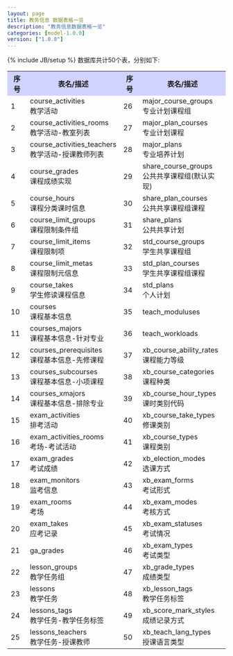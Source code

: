 ```yaml
---
layout: page
title: 教务信息 数据表格一览
description: "教务信息数据表格一览"
categories: [model-1.0.0]
version: ["1.0.0"]
---
```

{% include JB/setup %}
数据库共计50个表，分别如下:

<table class="table table-bordered table-striped table-condensed">
  <tr>
    <th style="background-color:#D0D3FF">序号</th>
    <th style="background-color:#D0D3FF">表名/描述</th>
    <th style="background-color:#D0D3FF">序号</th>
    <th style="background-color:#D0D3FF">表名/描述</th>
  </tr>
  <tr>
    <td>1</td>
    <td>course_activities<br>教学活动</td>
    <td>26</td>
    <td>major_course_groups<br>专业计划课程组</td>
  </tr>
  <tr>
    <td>2</td>
    <td>course_activities_rooms<br>教学活动-教室列表</td>
    <td>27</td>
    <td>major_plan_courses<br>专业计划课程</td>
  </tr>
  <tr>
    <td>3</td>
    <td>course_activities_teachers<br>教学活动-授课教师列表</td>
    <td>28</td>
    <td>major_plans<br>专业培养计划</td>
  </tr>
  <tr>
    <td>4</td>
    <td>course_grades<br>课程成绩实现</td>
    <td>29</td>
    <td>share_course_groups<br>公共共享课程组(默认实现)</td>
  </tr>
  <tr>
    <td>5</td>
    <td>course_hours<br>课程分类课时信息</td>
    <td>30</td>
    <td>share_plan_courses<br>公共共享课程组课程</td>
  </tr>
  <tr>
    <td>6</td>
    <td>course_limit_groups<br>课程限制条件组</td>
    <td>31</td>
    <td>share_plans<br>公共共享计划</td>
  </tr>
  <tr>
    <td>7</td>
    <td>course_limit_items<br>课程限制项</td>
    <td>32</td>
    <td>std_course_groups<br>学生共享课程组</td>
  </tr>
  <tr>
    <td>8</td>
    <td>course_limit_metas<br>课程限制元信息</td>
    <td>33</td>
    <td>std_plan_courses<br>学生共享课程组课程</td>
  </tr>
  <tr>
    <td>9</td>
    <td>course_takes<br>学生修读课程信息</td>
    <td>34</td>
    <td>std_plans<br>个人计划</td>
  </tr>
  <tr>
    <td>10</td>
    <td>courses<br>课程基本信息</td>
    <td>35</td>
    <td>teach_moduluses<br></td>
  </tr>
  <tr>
    <td>11</td>
    <td>courses_majors<br>课程基本信息-针对专业</td>
    <td>36</td>
    <td>teach_workloads<br></td>
  </tr>
  <tr>
    <td>12</td>
    <td>courses_prerequisites<br>课程基本信息-先修课程</td>
    <td>37</td>
    <td>xb_course_ability_rates<br>课程能力等级</td>
  </tr>
  <tr>
    <td>13</td>
    <td>courses_subcourses<br>课程基本信息-小项课程</td>
    <td>38</td>
    <td>xb_course_categories<br>课程种类</td>
  </tr>
  <tr>
    <td>14</td>
    <td>courses_xmajors<br>课程基本信息-排除专业</td>
    <td>39</td>
    <td>xb_course_hour_types<br>课时类别代码</td>
  </tr>
  <tr>
    <td>15</td>
    <td>exam_activities<br>排考活动</td>
    <td>40</td>
    <td>xb_course_take_types<br>修课类别</td>
  </tr>
  <tr>
    <td>16</td>
    <td>exam_activities_rooms<br>考场-考试活动</td>
    <td>41</td>
    <td>xb_course_types<br>课程类别</td>
  </tr>
  <tr>
    <td>17</td>
    <td>exam_grades<br>考试成绩</td>
    <td>42</td>
    <td>xb_election_modes<br>选课方式</td>
  </tr>
  <tr>
    <td>18</td>
    <td>exam_monitors<br>监考信息</td>
    <td>43</td>
    <td>xb_exam_forms<br>考试形式</td>
  </tr>
  <tr>
    <td>19</td>
    <td>exam_rooms<br>考场</td>
    <td>44</td>
    <td>xb_exam_modes<br>考核方式</td>
  </tr>
  <tr>
    <td>20</td>
    <td>exam_takes<br>应考记录</td>
    <td>45</td>
    <td>xb_exam_statuses<br>考试情况</td>
  </tr>
  <tr>
    <td>21</td>
    <td>ga_grades<br></td>
    <td>46</td>
    <td>xb_exam_types<br>考试类型</td>
  </tr>
  <tr>
    <td>22</td>
    <td>lesson_groups<br>教学任务组</td>
    <td>47</td>
    <td>xb_grade_types<br>成绩类型</td>
  </tr>
  <tr>
    <td>23</td>
    <td>lessons<br>教学任务</td>
    <td>48</td>
    <td>xb_lesson_tags<br>教学任务标签</td>
  </tr>
  <tr>
    <td>24</td>
    <td>lessons_tags<br>教学任务-教学任务标签</td>
    <td>49</td>
    <td>xb_score_mark_styles<br>成绩记录方式</td>
  </tr>
  <tr>
    <td>25</td>
    <td>lessons_teachers<br>教学任务-授课教师</td>
    <td>50</td>
    <td>xb_teach_lang_types<br>授课语言类型</td>
  </tr>
</table>
